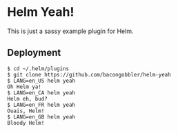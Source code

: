 # Helm Yeah!

This is just a sassy example plugin for Helm.

## Deployment

```
$ cd ~/.helm/plugins
$ git clone https://github.com/bacongobbler/helm-yeah
$ LANG=en_US helm yeah
Oh Helm ya!
$ LANG=en_CA helm yeah
Helm eh, bud?
$ LANG=en_FR helm yeah
Ouais, Helm!
$ LANG=en_GB helm yeah
Bloody Helm!
```
